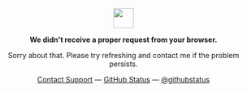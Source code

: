<p align="center">
	<img width="40" src="https://github.githubassets.com/images/spinners/octocat-spinner-64.gif">
<p align="center"><strong>We didn't receive a proper request from your browser.</strong></p>
<p align="center">Sorry about that. Please try refreshing and contact me if the problem persists.</p>
<p align="center">
	<a href="mailto:jingxiangmo@gmail.com">Contact Support</a> —
	<a href="https://jingxiangmo.com">GitHub Status</a> —
	<a href="https://jingxiangmo.substack.com/">@githubstatus</a>
</p>
<p></p>
<p></p>
</p>
